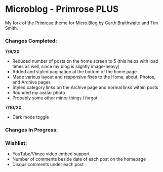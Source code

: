 # Microblog - Primrose PLUS

My fork of the [Primrose](https://github.com/microdotblog/theme-primrose) theme for Micro.Blog by Garth Braithwaite and Tim Smith.

### Changes Completed:

**7/9/20**

- Reduced number of posts on the home screen to 5 (this helps with load times as well, since my blog is slightly image-heavy)
- Added and styled pagination at the bottom of the home page
- Made various layout and responsive fixes to the Home, about, Photos, and Archive pages
- Styled category links on the Archive page and normal links within posts
- Rounded my avatar photo
- Probably some other minor things I forgot

**7/10/20**

- Dark mode toggle


### Changes In Progress:



### Wishlist:
 - YouTube/Vimeo video embed support
 - Number of comments beside date of each post on the homepage
 - Disqus comments under each post
